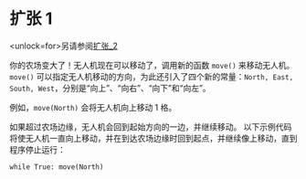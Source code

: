 # 扩张 1
<unlock=for>另请参阅[扩张_2](docs/unlocks/expand_2.md)

</unlock>你的农场变大了！无人机现在可以移动了，调用新的函数 `move()` 来移动无人机。`move()` 可以指定无人机移动的方向，为此还引入了四个新的常量：`North, East, South, West`，分别是“向上”、“向右”、“向下”和“向左”。


例如，`move(North)` 会将无人机向上移动 1 格。

如果超过农场边缘，无人机会回到起始方向的一边，并继续移动。
以下示例代码将使无人机一直向上移动，并在到达农场边缘时回到起点，并继续像上移动，直到程序停止运行：

`while True:
	move(North)`

